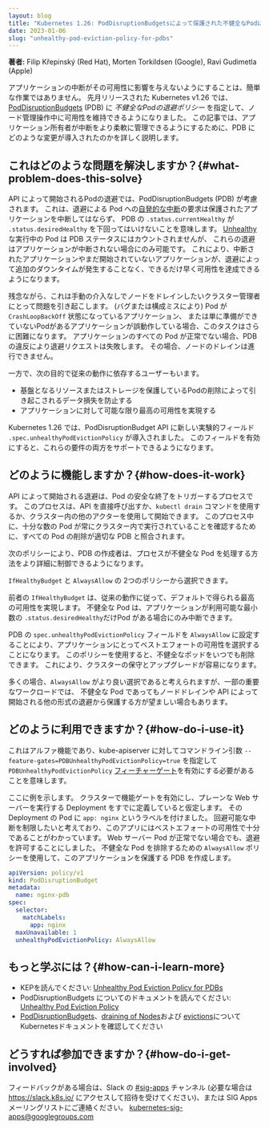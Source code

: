 ```yaml
---
layout: blog
title: "Kubernetes 1.26: PodDisruptionBudgetsによって保護された不健全なPodに対する退避ポリシー"
date: 2023-01-06
slug: "unhealthy-pod-eviction-policy-for-pdbs"
---
```


**著者:** Filip Křepinský (Red Hat), Morten Torkildsen (Google), Ravi Gudimetla (Apple)


アプリケーションの中断がその可用性に影響を与えないようにすることは、簡単な作業ではありません。
先月リリースされた Kubernetes v1.26 では、[PodDisruptionBudgets](/docs/concepts/workloads/pods/disruptions/#pod-disruption-budgets) (PDB) に
_不健全なPodの退避ポリシー_ を指定して、ノード管理操作中に可用性を維持できるようになりました。
この記事では、アプリケーション所有者が中断をより柔軟に管理できるようにするために、PDB にどのような変更が導入されたのかを詳しく説明します。

## これはどのような問題を解決しますか？{#what-problem-does-this-solve}

API によって開始されるPodの退避では、PodDisruptionBudgets (PDB) が考慮されます。
これは、退避による Pod への[自発的な中断](/ja/docs/concepts/scheduling-eviction/#pod-disruption)の要求は保護されたアプリケーションを中断してはならず、
PDB の `.status.currentHealthy` が `.status.desiredHealthy` を下回ってはいけないことを意味します。
[Unhealthy](/docs/tasks/run-application/configure-pdb/#healthiness-of-a-pod)な実行中の Pod は PDB ステータスにはカウントされませんが、
これらの退避はアプリケーションが中断されない場合にのみ可能です。
これにより、中断されたアプリケーションやまだ開始されていないアプリケーションが、退避によって追加のダウンタイムが発生することなく、できるだけ早く可用性を達成できるようになります。

残念ながら、これは手動の介入なしでノードをドレインしたいクラスター管理者にとって問題を引き起こします。
 (バグまたは構成ミスにより)  Pod が `CrashLoopBackOff` 状態になっているアプリケーション、
または単に準備ができていないPodがあるアプリケーションが誤動作している場合、このタスクはさらに困難になります。
アプリケーションのすべての Pod が正常でない場合、PDB の違反により退避リクエストは失敗します。 その場合、ノードのドレインは進行できません。

一方で、次の目的で従来の動作に依存するユーザーもいます。

- 基盤となるリソースまたはストレージを保護しているPodの削除によって引き起こされるデータ損失を防止する
- アプリケーションに対して可能な限り最高の可用性を実現する

Kubernetes 1.26 では、PodDisruptionBudget API に新しい実験的フィールド `.spec.unhealthyPodEvictionPolicy` が導入されました。
このフィールドを有効にすると、これらの要件の両方をサポートできるようになります。

## どのように機能しますか？{#how-does-it-work}

API によって開始される退避は、Pod の安全な終了をトリガーするプロセスです。
このプロセスは、API を直接呼び出すか、`kubectl drain` コマンドを使用するか、クラスター内の他のアクターを使用して開始できます。
このプロセス中に、十分な数の Pod が常にクラスター内で実行されていることを確認するために、すべての Pod の削除が適切な PDB と照合されます。

次のポリシーにより、PDB の作成者は、プロセスが不健全な Pod を処理する方法をより詳細に制御できるようになります。

`IfHealthyBudget` と `AlwaysAllow` の 2つのポリシーから選択できます。

前者の `IfHealthyBudget` は、従来の動作に従って、デフォルトで得られる最高の可用性を実現します。
不健全な Pod は、アプリケーションが利用可能な最小数の `.status.desiredHealthy`だけPod がある場合にのみ中断できます。

PDB の `spec.unhealthyPodEvictionPolicy` フィールドを `AlwaysAllow` に設定することにより、アプリケーションにとってベストエフォートの可用性を選択することになります。
このポリシーを使用すると、不健全なポッドをいつでも削除できます。 これにより、クラスターの保守とアップグレードが容易になります。

多くの場合、`AlwaysAllow` がより良い選択であると考えられますが、一部の重要なワークロードでは、
不健全な Pod であってもノードドレインや API によって開始される他の形式の退避から保護する方が望ましい場合もあります。

## どのように利用できますか？{#how-do-i-use-it}

これはアルファ機能であり、kube-apiserver に対してコマンドライン引数 `--feature-gates=PDBUnhealthyPodEvictionPolicy=true` を指定して
`PDBUnhealthyPodEvictionPolicy` [フィーチャーゲート](/ja/docs/reference/command-line-tools-reference/feature-gates/)を有効にする必要があることを意味します。

ここに例を示します。 クラスターで機能ゲートを有効にし、プレーンな Web サーバーを実行する Deployment をすでに定義していると仮定します。
その Deployment の Pod に `app: nginx` というラベルを付けました。
回避可能な中断を制限したいと考えており、このアプリにはベストエフォートの可用性で十分であることがわかっています。
Web サーバー Pod が正常でない場合でも、退避を許可することにしました。
不健全な Pod を排除するための `AlwaysAllow` ポリシーを使用して、このアプリケーションを保護する PDB を作成します。

```yaml
apiVersion: policy/v1
kind: PodDisruptionBudget
metadata:
  name: nginx-pdb
spec:
  selector:
    matchLabels:
      app: nginx
  maxUnavailable: 1
  unhealthyPodEvictionPolicy: AlwaysAllow
```


## もっと学ぶには？{#how-can-i-learn-more}


- KEPを読んでください: [Unhealthy Pod Eviction Policy for PDBs](https://github.com/kubernetes/enhancements/tree/master/keps/sig-apps/3017-pod-healthy-policy-for-pdb)
- PodDisruptionBudgets についてのドキュメントを読んでください: [Unhealthy Pod Eviction Policy](/docs/tasks/run-application/configure-pdb/#unhealthy-pod-eviction-policy)
- [PodDisruptionBudgets](/docs/concepts/workloads/pods/disruptions/#pod-disruption-budgets)、[draining of Nodes](/docs/tasks/administer-cluster/safely-drain-node/)および [evictions](/docs/concepts/scheduling-eviction/api-eviction/)についてKubernetesドキュメントを確認してください


## どうすれば参加できますか？{#how-do-i-get-involved}

フィードバックがある場合は、Slack の [#sig-apps](https://kubernetes.slack.com/archives/C18NZM5K9) チャンネル (必要な場合は https://slack.k8s.io/ にアクセスして招待を受けてください)、または SIG Apps メーリングリストにご連絡ください。 kubernetes-sig-apps@googlegroups.com
